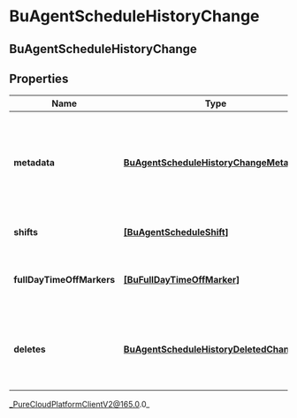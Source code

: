 # BuAgentScheduleHistoryChange

## BuAgentScheduleHistoryChange

## Properties

|Name | Type | Description | Notes|
|------------ | ------------- | ------------- | -------------|
| **metadata** | [**BuAgentScheduleHistoryChangeMetadata**](BuAgentScheduleHistoryChangeMetadata) | The metadata of the change, including who and when the change was made | [optional] |
| **shifts** | [**[BuAgentScheduleShift]**]([BuAgentScheduleShift]) | The list of changed shifts | [optional] |
| **fullDayTimeOffMarkers** | [**[BuFullDayTimeOffMarker]**]([BuFullDayTimeOffMarker]) | The list of changed full day time off markers | [optional] |
| **deletes** | [**BuAgentScheduleHistoryDeletedChange**](BuAgentScheduleHistoryDeletedChange) | The deleted shifts, full day time off markers, or the entire agent schedule | [optional] |



_PureCloudPlatformClientV2@165.0.0_
